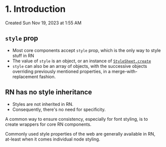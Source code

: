 # 1. Introduction
Created Sun Nov 19, 2023 at 1:55 AM

## `style` prop
- Most core components accept `style` prop, which is the only way to style stuff in RN
- The value of `style` is an object, or an instance of [`StyleSheet.create`](../2-Fundamental-concepts/8-StyleSheet.md)
- `style` can also be an array of objects, with the successive objects overriding previously mentioned properties, in a merge-with-replacement fashion.

## RN has no style inheritance
- Styles are not inherited in RN.
- Consequently, there's no need for specificity.

A common way to ensure consistency, especially for font styling, is to create wrappers for core RN components.

Commonly used style properties of the web are generally available in RN, at-least when it comes individual node styling.
